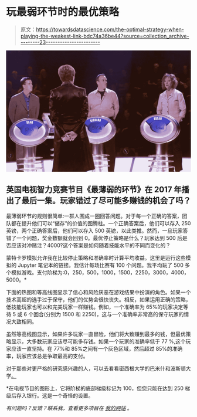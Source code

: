 # 玩最弱环节时的最优策略

> 原文：<https://towardsdatascience.com/the-optimal-strategy-when-playing-the-weakest-link-bdc74a36be44?source=collection_archive---------23----------------------->

![](img/5d9b32ef87645b1bed8e8471685c0149.png)

## 英国电视智力竞赛节目《最薄弱的环节》在 2017 年播出了最后一集。玩家错过了尽可能多赚钱的机会了吗？

最薄弱环节的规则很简单:一群人围成一圈回答问题。对于每一个正确的答案，团队都在提升他们可以“储存”的价值的图腾柱。一个正确答案后，他们可以存入 250 英镑，两个正确答案后，他们可以存入 500 英镑，以此类推。然而，一旦玩家答错了一个问题，奖金数额就会回到 0。最优停止策略是什么？玩家达到 500 后是否应该对冲赌注？4000?这个答案是如何随着技能水平的不同而变化的？

蒙特卡罗模拟允许我在比较停止策略和准确率时计算平均收益。这里是运行这些模拟的 Jupyter 笔记本的链接。我估计每场比赛有 100 个问题。我平均玩了 500 多个模拟游戏。支付阶梯为:0，250，500，1000，1500，2250，3000，4000，5000。*

下面的热图和等高线图显示了信心和风险厌恶在游戏结果中扮演的角色。如果一个技术高超的选手过于保守，他们的优势会很快丧失。相反，如果运用正确的策略，低技能玩家也可以和完美玩家一样赚钱。例如，一个准确率为 65%的玩家决定等待 5 或 6 个回合(分别为 1500 和 2250)，这与一个准确率非常高的保守玩家的情况大致相同。

虽然等高线图显示，如果许多玩家一直冒险，他们将大致赚到最多的钱，但最优策略显示，大多数玩家应该尽可能多存钱。如果一个玩家的准确率低于 77 %,这个玩家应该一直坚持。在 77%和 85%之间有一个灰色区域，然后超过 85%的准确率，玩家应该总是争取最高的支付。

对于那些对更严格的研究感兴趣的人，可以去看看密西根大学的巴米什和波斯顿大学[。](https://pdfs.semanticscholar.org/2727/a1d1d65345f3123983ec90f84a997e0388f5.pdf)

*在电视节目的图形上，它将阶梯的底部梯级标记为 100，但您只能在达到 250 梯级后存入银行。这是一个奇怪的设置。

*有问题吗？反馈？联系我，查看更多项目在* [*我的网站*](http://www.kmcelwee.com) *。*